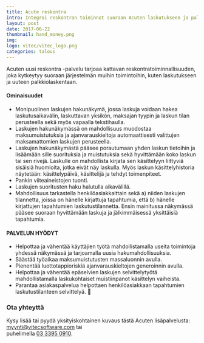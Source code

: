 ```yaml
---
title: Acute reskontra
intro: Integroi reskontran toiminnot suoraan Acuten laskutukseen ja palkkioihin.
layout: post
date: 2017-06-22
thumbnail: hand_money.png
img: 
logo: vitec/vitec_logo.png
categories: talous
---
```

Acuten uusi reskontra -palvelu tarjoaa kattavan reskontratoiminnallisuuden, joka kytkeytyy suoraan järjestelmän muihin toimintoihin, kuten laskutukseen ja uuteen palkkiolaskentaan.

#### Ominaisuudet

- Monipuolinen laskujen hakunäkymä, jossa laskuja voidaan hakea laskutusaikavälin, laskuttavan yksikön, maksajan tyypin ja laskun tilan perusteella sekä myös vapaalla tekstihaulla. 
- Laskujen hakunäkymässä on mahdollisuus muodostaa maksumuistutuksia ja ajanvarauskieltoja automaattisesti valittujen maksamattomien laskujen perusteella.
- Laskujen hakunäkymästä pääsee porautumaan yhden laskun tietoihin ja lisäämään sille suorituksia ja muistutuksia sekä hyvittämään koko laskun tai sen rivejä. Laskulle on mahdollista kirjata sen käsittelyyn liittyviä sisäisiä huomioita, jotka eivät näy laskulla. Myös laskun käsittelyhistoria näytetään: käsittelypäivä, käsittelijä ja tehdyt toimenpiteet. 
- Pankin viiteaineistojen tuonti.
- Laskujen suoritusten haku halutulla aikavälillä.
- Mahdollisuus tarkastella henkilöasiakkaittain sekä a) niiden laskujen tilannetta, joissa on hänelle kirjattuja tapahtumia, että b) hänelle kirjattujen tapahtumien laskutustilannetta. Ensin mainitussa näkymässä pääsee suoraan hyvittämään laskuja ja jälkimmäisessä yksittäisiä tapahtumia.

#### PALVELUN HYÖDYT

- Helpottaa ja vähentää käyttäjien työtä mahdollistamalla useita toimintoja yhdessä näkymässä ja tarjoamalla uusia hakumahdollisuuksia.
- Säästää työaikaa maksumuistutusten massaluonnin avulla.
- Pienentää luottotappioriskiä ajanvarauskieltojen generoinnin avulla.  
- Helpottaa ja vähentää epäselvien laskujen selvittelytyötä mahdollistamalla laskukohtaiset muistiinpanot käsittelyn vaiheista.
- Parantaa asiakaspalvelua helpottaen henkilöasiakkaan tapahtumien laskutustilanteen selvittelyä.

### Ota yhteyttä

Kysy lisää tai pyydä yksityiskohtainen kuvaus tästä Acuten lisäpalvelusta: 
[myynti@vitecsoftware.com](mailto://myynti@vitecsoftware.com) tai  
puhelimella [03 3395 0910](tel://+358333950910).

